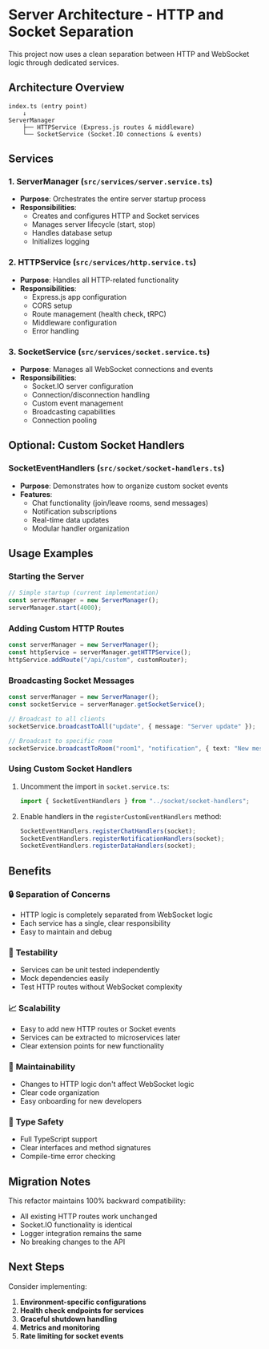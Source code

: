 # Server Architecture - HTTP and Socket Separation

This project now uses a clean separation between HTTP and WebSocket logic through dedicated services.

## Architecture Overview

```
index.ts (entry point)
    ↓
ServerManager
    ├── HTTPService (Express.js routes & middleware)
    └── SocketService (Socket.IO connections & events)
```

## Services

### 1. ServerManager (`src/services/server.service.ts`)

- **Purpose**: Orchestrates the entire server startup process
- **Responsibilities**:
  - Creates and configures HTTP and Socket services
  - Manages server lifecycle (start, stop)
  - Handles database setup
  - Initializes logging

### 2. HTTPService (`src/services/http.service.ts`)

- **Purpose**: Handles all HTTP-related functionality
- **Responsibilities**:
  - Express.js app configuration
  - CORS setup
  - Route management (health check, tRPC)
  - Middleware configuration
  - Error handling

### 3. SocketService (`src/services/socket.service.ts`)

- **Purpose**: Manages all WebSocket connections and events
- **Responsibilities**:
  - Socket.IO server configuration
  - Connection/disconnection handling
  - Custom event management
  - Broadcasting capabilities
  - Connection pooling

## Optional: Custom Socket Handlers

### SocketEventHandlers (`src/socket/socket-handlers.ts`)

- **Purpose**: Demonstrates how to organize custom socket events
- **Features**:
  - Chat functionality (join/leave rooms, send messages)
  - Notification subscriptions
  - Real-time data updates
  - Modular handler organization

## Usage Examples

### Starting the Server

```typescript
// Simple startup (current implementation)
const serverManager = new ServerManager();
serverManager.start(4000);
```

### Adding Custom HTTP Routes

```typescript
const serverManager = new ServerManager();
const httpService = serverManager.getHTTPService();
httpService.addRoute("/api/custom", customRouter);
```

### Broadcasting Socket Messages

```typescript
const serverManager = new ServerManager();
const socketService = serverManager.getSocketService();

// Broadcast to all clients
socketService.broadcastToAll("update", { message: "Server update" });

// Broadcast to specific room
socketService.broadcastToRoom("room1", "notification", { text: "New message" });
```

### Using Custom Socket Handlers

1. Uncomment the import in `socket.service.ts`:

   ```typescript
   import { SocketEventHandlers } from "../socket/socket-handlers";
   ```

2. Enable handlers in the `registerCustomEventHandlers` method:
   ```typescript
   SocketEventHandlers.registerChatHandlers(socket);
   SocketEventHandlers.registerNotificationHandlers(socket);
   SocketEventHandlers.registerDataHandlers(socket);
   ```

## Benefits

### 🔒 **Separation of Concerns**

- HTTP logic is completely separated from WebSocket logic
- Each service has a single, clear responsibility
- Easy to maintain and debug

### 🧪 **Testability**

- Services can be unit tested independently
- Mock dependencies easily
- Test HTTP routes without WebSocket complexity

### 📈 **Scalability**

- Easy to add new HTTP routes or Socket events
- Services can be extracted to microservices later
- Clear extension points for new functionality

### 🔧 **Maintainability**

- Changes to HTTP logic don't affect WebSocket logic
- Clear code organization
- Easy onboarding for new developers

### 🎯 **Type Safety**

- Full TypeScript support
- Clear interfaces and method signatures
- Compile-time error checking

## Migration Notes

This refactor maintains 100% backward compatibility:

- All existing HTTP routes work unchanged
- Socket.IO functionality is identical
- Logger integration remains the same
- No breaking changes to the API

## Next Steps

Consider implementing:

1. **Environment-specific configurations**
2. **Health check endpoints for services**
3. **Graceful shutdown handling**
4. **Metrics and monitoring**
5. **Rate limiting for socket events**

